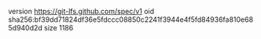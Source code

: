 version https://git-lfs.github.com/spec/v1
oid sha256:bf39dd71824df36e5fdccc08850c2241f3944e4f5fd84936fa810e685d940d2d
size 1186
